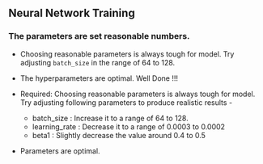 ## Neural Network Training   
### The parameters are set reasonable numbers.

* Choosing reasonable parameters is always tough for model. Try adjusting `batch_size` in the range of 64 to 128.

* The hyperparameters are optimal. Well Done !!!

* Required: Choosing reasonable parameters is always tough for model. Try adjusting following parameters to produce realistic results -
  *  batch_size : Increase it to a range of 64 to 128.
  *  learning_rate : Decrease it to a range of 0.0003 to 0.0002
  *  beta1 : Slightly decrease the value around 0.4 to 0.5

* Parameters are optimal.
